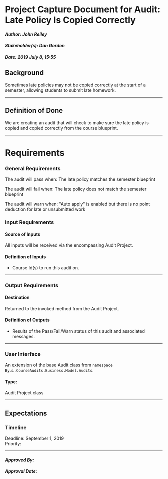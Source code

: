 # Project Capture Document for Audit: Late Policy Is Copied Correctly
#### *Author: John Reiley*
#### *Stakeholder(s): Dan Gordon*
#### *Date: 2019 July 8, 15:55*

## Background

Sometimes late policies may not be copied correctly at the start of a semester, allowing students to submit late homework.

-----

## Definition of Done

We are creating an audit that will check to make sure the late policy is copied and copied correctly from the course blueprint.

-----

# Requirements

### General Requirements
The audit will pass when: The late policy matches the semester blueprint

The audit will fail when: The late policy does not match the semester blueprint 
 
The audit will warn when: "Auto apply" is enabled but there is no point deduction for late or unsubmitted work

### Input Requirements
#### Source of Inputs
All inputs will be received via the encompassing Audit Project.

#### Definition of Inputs
<!-- TBD: do not fill out just yet -->
- Course Id(s) to run this audit on.
---

### Output Requirements
#### Destination
Returned to the invoked method from the Audit Project.

#### Definition of Outputs
<!-- TBD: do not fill out just yet -->
- Results of the Pass/Fail/Warn status of this audit and associated messages.
---

### User Interface
An extension of the base Audit class from `namespace Byui.CourseAudits.Business.Model.Audits`.
#### Type:
Audit Project class

-----

## Expectations
### Timeline
Deadline: September 1, 2019   
Priority: 
<!-- What is the deadline? 2019 Sep 1? -->
<!-- What priority is this audit? -->

-----

#### *Approved By:* 
#### *Approval Date:*
